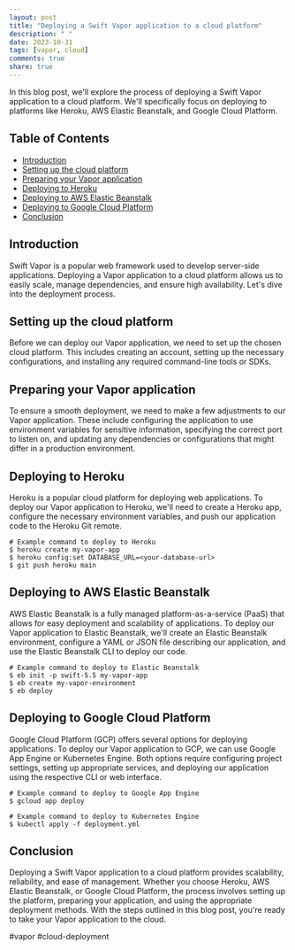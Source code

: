 ```yaml
---
layout: post
title: "Deploying a Swift Vapor application to a cloud platform"
description: " "
date: 2023-10-31
tags: [vapor, cloud]
comments: true
share: true
---
```


In this blog post, we'll explore the process of deploying a Swift Vapor application to a cloud platform. We'll specifically focus on deploying to platforms like Heroku, AWS Elastic Beanstalk, and Google Cloud Platform.

## Table of Contents

- [Introduction](#introduction)
- [Setting up the cloud platform](#setting-up-the-cloud-platform)
- [Preparing your Vapor application](#preparing-your-vapor-application)
- [Deploying to Heroku](#deploying-to-heroku)
- [Deploying to AWS Elastic Beanstalk](#deploying-to-aws-elastic-beanstalk)
- [Deploying to Google Cloud Platform](#deploying-to-google-cloud-platform)
- [Conclusion](#conclusion)

## Introduction
Swift Vapor is a popular web framework used to develop server-side applications. Deploying a Vapor application to a cloud platform allows us to easily scale, manage dependencies, and ensure high availability. Let's dive into the deployment process.

## Setting up the cloud platform
Before we can deploy our Vapor application, we need to set up the chosen cloud platform. This includes creating an account, setting up the necessary configurations, and installing any required command-line tools or SDKs.

## Preparing your Vapor application
To ensure a smooth deployment, we need to make a few adjustments to our Vapor application. These include configuring the application to use environment variables for sensitive information, specifying the correct port to listen on, and updating any dependencies or configurations that might differ in a production environment.

## Deploying to Heroku
Heroku is a popular cloud platform for deploying web applications. To deploy our Vapor application to Heroku, we'll need to create a Heroku app, configure the necessary environment variables, and push our application code to the Heroku Git remote.

```shell
# Example command to deploy to Heroku
$ heroku create my-vapor-app
$ heroku config:set DATABASE_URL=<your-database-url>
$ git push heroku main
```

## Deploying to AWS Elastic Beanstalk
AWS Elastic Beanstalk is a fully managed platform-as-a-service (PaaS) that allows for easy deployment and scalability of applications. To deploy our Vapor application to Elastic Beanstalk, we'll create an Elastic Beanstalk environment, configure a YAML or JSON file describing our application, and use the Elastic Beanstalk CLI to deploy our code.

```shell
# Example command to deploy to Elastic Beanstalk
$ eb init -p swift-5.5 my-vapor-app
$ eb create my-vapor-environment
$ eb deploy
```

## Deploying to Google Cloud Platform
Google Cloud Platform (GCP) offers several options for deploying applications. To deploy our Vapor application to GCP, we can use Google App Engine or Kubernetes Engine. Both options require configuring project settings, setting up appropriate services, and deploying our application using the respective CLI or web interface.

```shell
# Example command to deploy to Google App Engine
$ gcloud app deploy

# Example command to deploy to Kubernetes Engine
$ kubectl apply -f deployment.yml
```

## Conclusion
Deploying a Swift Vapor application to a cloud platform provides scalability, reliability, and ease of management. Whether you choose Heroku, AWS Elastic Beanstalk, or Google Cloud Platform, the process involves setting up the platform, preparing your application, and using the appropriate deployment methods. With the steps outlined in this blog post, you're ready to take your Vapor application to the cloud.

\#vapor #cloud-deployment